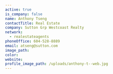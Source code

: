 ```yaml
---
active: true
is_company: false
name: Anthony Tseng
contactTitle: Real Estate
company: Sutton Grp Westcoast Realty
network:
  - realestateagents
phoneOffice: 604-528-8889
email: atseng@sutton.com
image_path:
color:
website:
profile_image_path: /uploads/anthony-t--web.jpg
---
```



